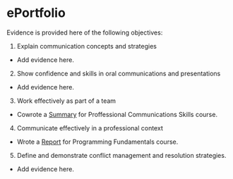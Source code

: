 # ePortfolio
Evidence is provided here of the following objectives:
1. Explain communication concepts and strategies
- Add evidence here.
2. Show confidence and skills in oral communications and presentations
- Add evidence here.
3. Work effectively as part of a team
- Cowrote a [Summary](MobWriting.docx) for Proffessional Communications Skills course.
4. Communicate effectively in a professional context
- Wrote a [Report](Report.docx) for Programming Fundamentals course.
5. Define and demonstrate conflict management and resolution strategies.
- Add evidence here.
